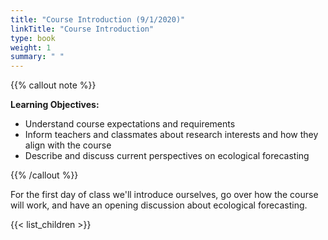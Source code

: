 ```yaml
---
title: "Course Introduction (9/1/2020)"
linkTitle: "Course Introduction"
type: book
weight: 1
summary: " "
---
```


{{% callout note %}}

**Learning Objectives:**
* Understand course expectations and requirements
* Inform teachers and classmates about research interests and how they align with the course
* Describe and discuss current perspectives on ecological forecasting

{{% /callout %}}

For the first day of class we'll introduce ourselves, go over how the course will work, and have an opening discussion about ecological forecasting.

{{< list_children >}}
